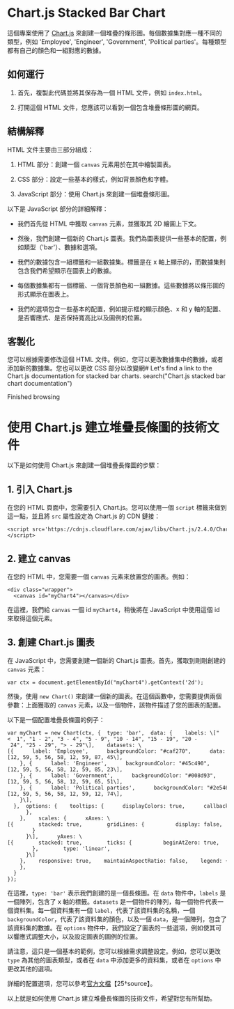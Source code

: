 
Chart.js Stacked Bar Chart
==========================

這個專案使用了 [Chart.js](https://www.chartjs.org/) 來創建一個堆疊的條形圖。每個數據集對應一種不同的類型，例如 'Employee', 'Engineer', 'Government', 'Political parties'。每種類型都有自己的顏色和一組對應的數據。

如何運行
----

1.  首先，複製此代碼並將其保存為一個 HTML 文件，例如 `index.html`。
    
2.  打開這個 HTML 文件，您應該可以看到一個包含堆疊條形圖的網頁。
    

結構解釋
----

HTML 文件主要由三部分組成：

1.  HTML 部分：創建一個 `canvas` 元素用於在其中繪製圖表。
    
2.  CSS 部分：設定一些基本的樣式，例如背景顏色和字體。
    
3.  JavaScript 部分：使用 Chart.js 來創建一個堆疊條形圖。
    

以下是 JavaScript 部分的詳細解釋：

*   我們首先從 HTML 中獲取 `canvas` 元素，並獲取其 2D 繪圖上下文。
    
*   然後，我們創建一個新的 Chart.js 圖表。我們為圖表提供一些基本的配置，例如類型（'bar'）、數據和選項。
    
*   我們的數據包含一組標籤和一組數據集。標籤是在 x 軸上顯示的，而數據集則包含我們希望顯示在圖表上的數據。
    
*   每個數據集都有一個標籤、一個背景顏色和一組數據。這些數據將以條形圖的形式顯示在圖表上。
    
*   我們的選項包含一些基本的配置，例如提示框的顯示顏色、x 和 y 軸的配置、是否響應式、是否保持寬高比以及圖例的位置。
    

客製化
---

您可以根據需要修改這個 HTML 文件。例如，您可以更改數據集中的數據，或者添加新的數據集。您也可以更改 CSS 部分以改變網# Let's find a link to the Chart.js documentation for stacked bar charts. search("Chart.js stacked bar chart documentation")

Finished browsing

使用 Chart.js 建立堆疊長條圖的技術文件
========================

以下是如何使用 Chart.js 來創建一個堆疊長條圖的步驟：

1\. 引入 Chart.js
---------------

在您的 HTML 頁面中，您需要引入 Chart.js。您可以使用一個 `script` 標籤來做到這一點，並且將 `src` 屬性設定為 Chart.js 的 CDN 鏈接：

```
<script src='https://cdnjs.cloudflare.com/ajax/libs/Chart.js/2.4.0/Chart.min.js'></script>
```

2\. 建立 canvas
-------------

在您的 HTML 中，您需要一個 `canvas` 元素來放置您的圖表。例如：

```
<div class="wrapper">
  <canvas id="myChart4"></canvas></div>
```

在這裡，我們給 `canvas` 一個 id `myChart4`，稍後將在 JavaScript 中使用這個 id 來取得這個元素。

3\. 創建 Chart.js 圖表
------------------

在 JavaScript 中，您需要創建一個新的 Chart.js 圖表。首先，獲取到剛剛創建的 `canvas` 元素：

```
var ctx = document.getElementById("myChart4").getContext('2d');
```

然後，使用 `new Chart()` 來創建一個新的圖表。在這個函數中，您需要提供兩個參數：上面獲取的 `canvas` 元素，以及一個物件，該物件描述了您的圖表的配置。

以下是一個配置堆疊長條圖的例子：

```
var myChart = new Chart(ctx, {  type: 'bar',  data: {    labels: \["<  1", "1 - 2", "3 - 4", "5 - 9", "10 - 14", "15 - 19", "20 - 24", "25 - 29", "> - 29"\],    datasets: \[{      label: 'Employee',      backgroundColor: "#caf270",      data: \[12, 59, 5, 56, 58, 12, 59, 87, 45\],
    }, {      label: 'Engineer',      backgroundColor: "#45c490",      data: \[12, 59, 5, 56, 58, 12, 59, 85, 23\],
    }, {      label: 'Government',      backgroundColor: "#008d93",      data: \[12, 59, 5, 56, 58, 12, 59, 65, 51\],
    }, {      label: 'Political parties',      backgroundColor: "#2e5468",      data: \[12, 59, 5, 56, 58, 12, 59, 12, 74\],
    }\],
  },  options: {    tooltips: {      displayColors: true,      callbacks: {        mode: 'x',
      },
    },    scales: {      xAxes: \[{        stacked: true,        gridLines: {          display: false,
        }
      }\],      yAxes: \[{        stacked: true,        ticks: {          beginAtZero: true,
        },        type: 'linear',
      }\]
    },    responsive: true,    maintainAspectRatio: false,    legend: {      position: 'bottom'
    },
  }
});
```

在這裡，`type: 'bar'` 表示我們創建的是一個長條圖。在 `data` 物件中，`labels` 是一個陣列，包含了 x 軸的標籤。`datasets` 是一個物件的陣列，每一個物件代表一個資料集。每一個資料集有一個 `label`，代表了該資料集的名稱，一個 `backgroundColor`，代表了該資料集的顏色，以及一個 `data`，是一個陣列，包含了該資料集的數據。在 `options` 物件中，我們設定了圖表的一些選項，例如使其可以響應式調整大小，以及設定圖表的圖例的位置。

請注意，這只是一個基本的範例，您可以根據需求調整設定。例如，您可以更改 `type` 為其他的圖表類型，或者在 `data` 中添加更多的資料集，或者在 `options` 中更改其他的選項。

詳細的配置選項，您可以參考[官方文檔](https://www.chartjs.org/docs/latest/charts/bar.html#stacked-bar-chart)【25†source】。

以上就是如何使用 Chart.js 建立堆疊長條圖的技術文件，希望對您有所幫助。